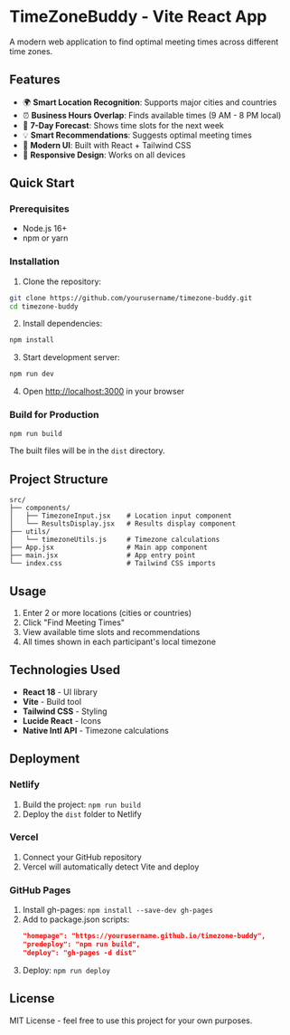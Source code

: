 # TimeZoneBuddy - Vite React App

A modern web application to find optimal meeting times across different time zones.

## Features

- 🌍 **Smart Location Recognition**: Supports major cities and countries
- ⏰ **Business Hours Overlap**: Finds available times (9 AM - 8 PM local)
- 📅 **7-Day Forecast**: Shows time slots for the next week
- 💡 **Smart Recommendations**: Suggests optimal meeting times
- 🎨 **Modern UI**: Built with React + Tailwind CSS
- 📱 **Responsive Design**: Works on all devices

## Quick Start

### Prerequisites
- Node.js 16+ 
- npm or yarn

### Installation

1. Clone the repository:
```bash
git clone https://github.com/yourusername/timezone-buddy.git
cd timezone-buddy
```

2. Install dependencies:
```bash
npm install
```

3. Start development server:
```bash
npm run dev
```

4. Open [http://localhost:3000](http://localhost:3000) in your browser

### Build for Production

```bash
npm run build
```

The built files will be in the `dist` directory.

## Project Structure

```
src/
├── components/
│   ├── TimezoneInput.jsx    # Location input component
│   └── ResultsDisplay.jsx   # Results display component
├── utils/
│   └── timezoneUtils.js     # Timezone calculations
├── App.jsx                  # Main app component
├── main.jsx                 # App entry point
└── index.css                # Tailwind CSS imports
```

## Usage

1. Enter 2 or more locations (cities or countries)
2. Click "Find Meeting Times"
3. View available time slots and recommendations
4. All times shown in each participant's local timezone

## Technologies Used

- **React 18** - UI library
- **Vite** - Build tool
- **Tailwind CSS** - Styling
- **Lucide React** - Icons
- **Native Intl API** - Timezone calculations

## Deployment

### Netlify
1. Build the project: `npm run build`
2. Deploy the `dist` folder to Netlify

### Vercel
1. Connect your GitHub repository
2. Vercel will automatically detect Vite and deploy

### GitHub Pages
1. Install gh-pages: `npm install --save-dev gh-pages`
2. Add to package.json scripts:
   ```json
   "homepage": "https://yourusername.github.io/timezone-buddy",
   "predeploy": "npm run build",
   "deploy": "gh-pages -d dist"
   ```
3. Deploy: `npm run deploy`

## License

MIT License - feel free to use this project for your own purposes. 